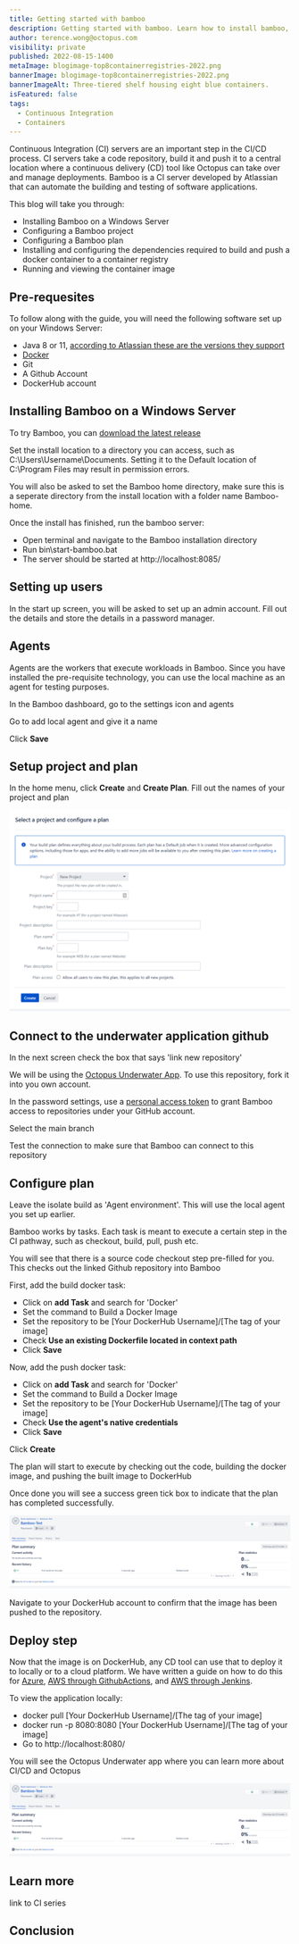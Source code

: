 ```yaml
---
title: Getting started with bamboo
description: Getting started with bamboo. Learn how to install bamboo, build and push a docker image to a conainer registry.
author: terence.wong@octopus.com
visibility: private
published: 2022-08-15-1400
metaImage: blogimage-top8containerregistries-2022.png
bannerImage: blogimage-top8containerregistries-2022.png
bannerImageAlt: Three-tiered shelf housing eight blue containers.
isFeatured: false
tags: 
  - Continuous Integration
  - Containers
---
```


Continuous Integration (CI) servers are an important step in the CI/CD process. CI servers take a code repository, build it and push it to a central location where a continuous delivery (CD) tool like Octopus can take over and manage deployments. Bamboo is a CI server developed by Atlassian that can automate the building and testing of software applications.

This blog will take you through:

- Installing Bamboo on a Windows Server
- Configuring a Bamboo project
- Configuring a Bamboo plan 
- Installing and configuring the dependencies required to build and push a docker container to a container registry
- Running and viewing the container image

## Pre-requesites

To follow along with the guide, you will need the following software set up on your Windows Server:

- Java 8 or 11, [according to Atlassian these are the versions they support](https://confluence.atlassian.com/bamboo/supported-platforms-289276764.html)
- [Docker](https://docs.docker.com/desktop/install/windows-install/)
- Git 
- A Github Account
- DockerHub account

## Installing Bamboo on a Windows Server

To try Bamboo, you can [download the latest release](https://www.atlassian.com/software/bamboo/download)

Set the install location to a directory you can access, such as C:\Users\Username\Documents. Setting it to the Default location of C:\Program Files may result in permission errors.

You will also be asked to set the Bamboo home directory, make sure this is a seperate directory from the install location with a folder name Bamboo-home.

Once the install has finished, run the bamboo server:

- Open terminal and navigate to the Bamboo installation directory
- Run bin\start-bamboo.bat
- The server should be started at http://localhost:8085/

## Setting up users

In the start up screen, you will be asked to set up an admin account. Fill out the details and store the details in a password manager.

## Agents

Agents are the workers that execute workloads in Bamboo. Since you have installed the pre-requisite technology, you can use the local machine as an agent for testing purposes.

In the Bamboo dashboard, go to the settings icon and agents

Go to add local agent and give it a name

Click **Save**


## Setup project and plan

In the home menu, click **Create** and **Create Plan**. Fill out the names of your project and plan

![Create Project and Plan](create-project-and-plan.png)

## Connect to the underwater application github

In the next screen check the box that says 'link new repository'

We will be using the [Octopus Underwater App](https://github.com/OctopusSamples/octopus-underwater-app). To use this repository, fork it into you own account. 

In the password settings, use a [personal access token](https://docs.github.com/en/authentication/keeping-your-account-and-data-secure/creating-a-personal-access-token) to grant Bamboo access to repositories under your GitHub account.

Select the main branch

Test the connection to make sure that Bamboo can connect to this repository

## Configure plan

Leave the isolate build as 'Agent environment'. This will use the local agent you set up earlier.

Bamboo works by tasks. Each task is meant to execute a certain step in the CI pathway, such as checkout, build, pull, push etc.

You will see that there is a source code checkout step pre-filled for you. This checks out the linked Github repository into Bamboo

First, add the build docker task:

- Click on **add Task** and search for 'Docker'
- Set the command to Build a Docker Image
- Set the repository to be [Your DockerHub Username]/[The tag of your image]
- Check **Use an existing Dockerfile located in context path**
- Click **Save**

Now, add the push docker task:

- Click on **add Task** and search for 'Docker'
- Set the command to Build a Docker Image
- Set the repository to be [Your DockerHub Username]/[The tag of your image]
- Check **Use the agent's native credentials**
- Click **Save**

Click **Create**

The plan will start to execute by checking out the code, building the docker image, and pushing the built image to DockerHub

Once done you will see a success green tick box to indicate that the plan has completed successfully.

![Bamboo Success](underwaterapp-success.png)

Navigate to your DockerHub account to confirm that the image has been pushed to the repository.

## Deploy step

Now that the image is on DockerHub, any CD tool can use that to deploy it to locally or to a cloud platform. We have written a guide on how to do this for [Azure](https://octopus.com/blog/deploying-java-app-docker-google-azure), [AWS through GithubActions](https://octopus.com/blog/multi-environment-deployments-github-actions), and [AWS through Jenkins](https://octopus.com/blog/multi-environment-deployments-jenkins).

To view the application locally:

- docker pull [Your DockerHub Username]/[The tag of your image]
- docker run -p 8080:8080 [Your DockerHub Username]/[The tag of your image]
- Go to http://localhost:8080/

You will see the Octopus Underwater app where you can learn more about CI/CD and Octopus

![Octopus Underwater App](underwaterapp-success.png)

## Learn more

link to CI series

## Conclusion

